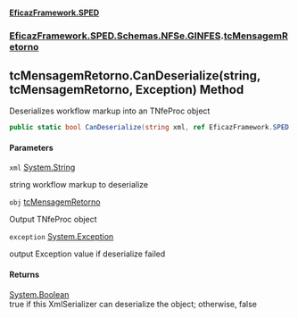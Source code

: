 #### [EficazFramework.SPED](EficazFrameworkSPED.md 'EficazFramework SPED')
### [EficazFramework.SPED.Schemas.NFSe.GINFES](EficazFramework.SPED.Schemas.NFSe.GINFES.md 'EficazFramework.SPED.Schemas.NFSe.GINFES').[tcMensagemRetorno](EficazFramework.SPED.Schemas.NFSe.GINFES/tcMensagemRetorno.md 'EficazFramework.SPED.Schemas.NFSe.GINFES.tcMensagemRetorno')

## tcMensagemRetorno.CanDeserialize(string, tcMensagemRetorno, Exception) Method

Deserializes workflow markup into an TNfeProc object

```csharp
public static bool CanDeserialize(string xml, ref EficazFramework.SPED.Schemas.NFSe.GINFES.tcMensagemRetorno obj, ref System.Exception exception);
```
#### Parameters

<a name='EficazFramework.SPED.Schemas.NFSe.GINFES.tcMensagemRetorno.CanDeserialize(string,EficazFramework.SPED.Schemas.NFSe.GINFES.tcMensagemRetorno,System.Exception).xml'></a>

`xml` [System.String](https://docs.microsoft.com/en-us/dotnet/api/System.String 'System.String')

string workflow markup to deserialize

<a name='EficazFramework.SPED.Schemas.NFSe.GINFES.tcMensagemRetorno.CanDeserialize(string,EficazFramework.SPED.Schemas.NFSe.GINFES.tcMensagemRetorno,System.Exception).obj'></a>

`obj` [tcMensagemRetorno](EficazFramework.SPED.Schemas.NFSe.GINFES/tcMensagemRetorno.md 'EficazFramework.SPED.Schemas.NFSe.GINFES.tcMensagemRetorno')

Output TNfeProc object

<a name='EficazFramework.SPED.Schemas.NFSe.GINFES.tcMensagemRetorno.CanDeserialize(string,EficazFramework.SPED.Schemas.NFSe.GINFES.tcMensagemRetorno,System.Exception).exception'></a>

`exception` [System.Exception](https://docs.microsoft.com/en-us/dotnet/api/System.Exception 'System.Exception')

output Exception value if deserialize failed

#### Returns
[System.Boolean](https://docs.microsoft.com/en-us/dotnet/api/System.Boolean 'System.Boolean')  
true if this XmlSerializer can deserialize the object; otherwise, false